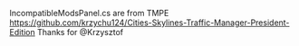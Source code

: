 IncompatibleModsPanel.cs are from TMPE</br>
https://github.com/krzychu124/Cities-Skylines-Traffic-Manager-President-Edition
Thanks for @Krzysztof
